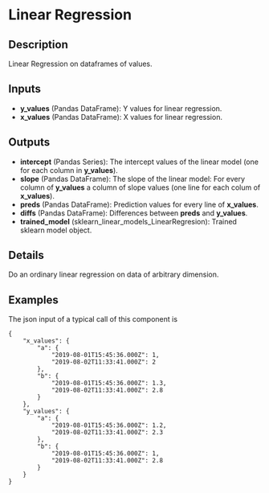 # Linear Regression

## Description
Linear Regression on dataframes of values.

## Inputs
* **y_values** (Pandas DataFrame): Y values for linear regression.
* **x_values** (Pandas DataFrame): X values for linear regression.

## Outputs
* **intercept** (Pandas Series): The intercept values of the linear model (one for each column in **y_values**).
* **slope** (Pandas DataFrame): The slope of the linear model: For every column of **y_values** a column of slope values (one line for each colum of **x_values**).
* **preds** (Pandas DataFrame): Prediction values for every line of **x_values**.
* **diffs** (Pandas DataFrame): Differences between **preds** and **y_values**.
* **trained_model** (sklearn_linear_models_LinearRegresion): Trained sklearn model object.

## Details
Do an ordinary linear regression on data of arbitrary dimension.

## Examples
The json input of a typical call of this component is
```
{
    "x_values": {
        "a": {
            "2019-08-01T15:45:36.000Z": 1,
            "2019-08-02T11:33:41.000Z": 2
        },
        "b": {
            "2019-08-01T15:45:36.000Z": 1.3,
            "2019-08-02T11:33:41.000Z": 2.8
        }
    },
    "y_values": {
        "a": {
            "2019-08-01T15:45:36.000Z": 1.2,
            "2019-08-02T11:33:41.000Z": 2.3
        },
        "b": {
            "2019-08-01T15:45:36.000Z": 1,
            "2019-08-02T11:33:41.000Z": 2.8
        }
    }
}
```

